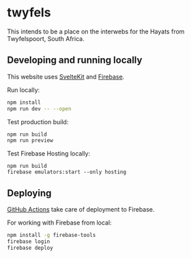 # twyfels

This intends to be a place on the interwebs for the Hayats from Twyfelspoort, South Africa.

## Developing and running locally

This website uses [SvelteKit](https://kit.svelte.dev) and [Firebase](https://firebase.google.com).

Run locally:

```bash
npm install
npm run dev -- --open
```

Test production build:

```bash
npm run build
npm run preview
```

Test Firebase Hosting locally:

```npm
npm run build
firebase emulators:start --only hosting
```

## Deploying

[GitHub Actions](./.github) take care of deployment to Firebase.

For working with Firebase from local:

```bash
npm install -g firebase-tools
firebase login
firebase deploy
```